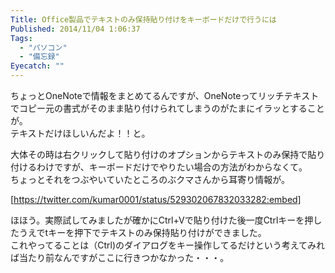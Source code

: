 ```yaml
---
Title: Office製品でテキストのみ保持貼り付けをキーボードだけで行うには
Published: 2014/11/04 1:06:37
Tags:
  - "パソコン"
  - "備忘録"
Eyecatch: ""
---
```

ちょっとOneNoteで情報をまとめてるんですが、OneNoteってリッチテキストでコピー元の書式がそのまま貼り付けられてしまうのがたまにイラッとすることが。  
テキストだけほしいんだよ！！と。

大体その時は右クリックして貼り付けのオプションからテキストのみ保持で貼り付けるわけですが、キーボードだけでやりたい場合の方法がわからなくて。  
ちょっとそれをつぶやいていたところのぶクマさんから耳寄り情報が。


[https://twitter.com/kumar0001/status/529302067832033282:embed]


ほほう。実際試してみましたが確かにCtrl+Vで貼り付けた後一度Ctrlキーを押したうえでtキーを押下でテキストのみ保持貼り付けができました。    
これやってることは（Ctrl)のダイアログをキー操作してるだけという考えてみれば当たり前なんですがここに行きつかなかった・・・。